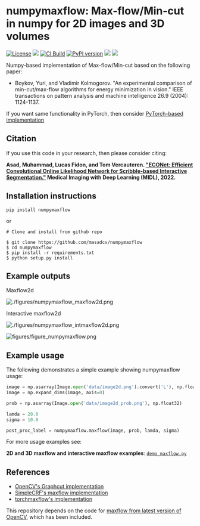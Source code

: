 # numpymaxflow: Max-flow/Min-cut in numpy for 2D images and 3D volumes
[![License](https://img.shields.io/badge/License-BSD_3--Clause-blue.svg)](https://opensource.org/licenses/BSD-3-Clause)
<img src="https://img.shields.io/pypi/dm/numpymaxflow.svg?label=PyPI%20downloads&logo=python&logoColor=green"/>
[![CI Build](https://github.com/masadcv/numpymaxflow/actions/workflows/build.yml/badge.svg)](https://github.com/masadcv/numpymaxflow/actions/workflows/build.yml)
[![PyPI version](https://badge.fury.io/py/numpymaxflow.svg)](https://badge.fury.io/py/numpymaxflow)
<img src="https://img.shields.io/badge/Python-%203.7%20|%203.8%20|%203.9%20|%203.10-3776ab.svg"/>
<img src="https://img.shields.io/badge/numpy-%3E%3D%201.21.6-brightgreen.svg"/>

Numpy-based implementation of Max-flow/Min-cut based on the following paper:

- Boykov, Yuri, and Vladimir Kolmogorov. "An experimental comparison of min-cut/max-flow algorithms for energy minimization in vision." IEEE transactions on pattern analysis and machine intelligence 26.9 (2004): 1124-1137.

If you want same functionality in PyTorch, then consider [PyTorch-based implementation](https://github.com/masadcv/torchmaxflow)

## Citation
If you use this code in your research, then please consider citing:

 **Asad, Muhammad, Lucas Fidon, and Tom Vercauteren. ["ECONet: Efficient Convolutional Online Likelihood Network for Scribble-based Interactive Segmentation."](https://openreview.net/pdf?id=9xtE2AgD_Cc) Medical Imaging with Deep Learning (MIDL), 2022.**

## Installation instructions
`pip install numpymaxflow`

or 


```
# Clone and install from github repo

$ git clone https://github.com/masadcv/numpymaxflow
$ cd numpymaxflow
$ pip install -r requirements.txt
$ python setup.py install
```

## Example outputs
Maxflow2d

![./figures/numpymaxflow_maxflow2d.png](https://raw.githubusercontent.com/masadcv/numpymaxflow/main/figures/numpymaxflow_maxflow2d.png)

Interactive maxflow2d

![./figures/numpymaxflow_intmaxflow2d.png](https://raw.githubusercontent.com/masadcv/numpymaxflow/main/figures/numpymaxflow_intmaxflow2d.png)


![figures/figure_numpymaxflow.png](https://raw.githubusercontent.com/masadcv/numpymaxflow/main/figures/figure_numpymaxflow.png)


## Example usage

The following demonstrates a simple example showing numpymaxflow usage:
```python
image = np.asarray(Image.open('data/image2d.png').convert('L'), np.float32)
image = np.expand_dims(image, axis=0)

prob = np.asarray(Image.open('data/image2d_prob.png'), np.float32)

lamda = 20.0
sigma = 10.0

post_proc_label = numpymaxflow.maxflow(image, prob, lamda, sigma)
```

For more usage examples see: 

**2D and 3D maxflow and interactive maxflow examples**: [`demo_maxflow.py`](https://raw.githubusercontent.com/masadcv/numpymaxflow/main/demo_maxflow.py) 
 
## References
- [OpenCV's Graphcut implementation](https://github.com/opencv/opencv/blob/4.x/modules/imgproc/include/opencv2/imgproc/detail/gcgraph.hpp)
- [SimpleCRF's maxflow implementation](https://github.com/HiLab-git/SimpleCRF)
- [torchmaxflow's implementation](https://github.com/masadcv/torchmaxflow)

This repository depends on the code for [maxflow from latest version of OpenCV](https://github.com/opencv/opencv/blob/4.x/modules/imgproc/include/opencv2/imgproc/detail/gcgraph.hpp), which has been included.

<!-- BibTeX:
```
@inproceedings{
asad2022econet,
title={{ECON}et: Efficient Convolutional Online Likelihood Network for Scribble-based Interactive Segmentation},
author={Muhammad Asad and Lucas Fidon and Tom Vercauteren},
booktitle={Medical Imaging with Deep Learning},
year={2022},
url={https://openreview.net/forum?id=9xtE2AgD_Cc}
}
``` -->
